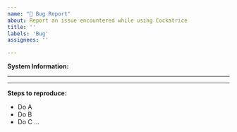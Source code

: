 ```yaml
---
name: "🐛 Bug Report"
about: Report an issue encountered while using Cockatrice
title: ''
labels: 'Bug'
assignees: ''

---
```


<!--                   READ THIS BEFORE POSTING
Go to "Help → View Debug Log" in Cockatrice and copy all information at the
top (above the separation line) below "System Information" in this ticket!
If you can't start Cockatrice to access these details, make
sure to post your OS and the file name of the setup binary instead. -->

**System Information:**


_______________________________________________________________________________________

<!-- Explain your issue in detail here! Please attach screenshots if possible. -->




_______________________________________________________________________________________

<!-- Describe the sequenze of actions needed to experience the bug -->

**Steps to reproduce:**
 - Do A
 - Do B
 - Do C ...
